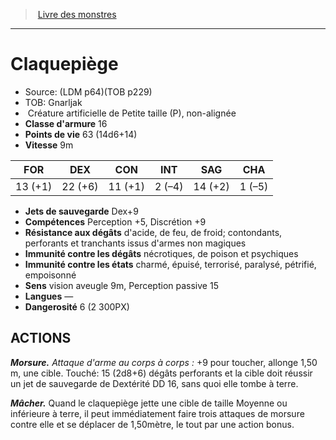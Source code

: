 ﻿> [Livre des monstres](tome_of_beasts_old.md)

---

# Claquepiège

- Source: (LDM p64)(TOB p229)
- TOB: Gnarljak
-  Créature artificielle de Petite taille (P), non-alignée
- **Classe d'armure** 16
- **Points de vie** 63 (14d6+14)
- **Vitesse** 9m

|FOR|DEX|CON|INT|SAG|CHA|
|---|---|---|---|---|---|
|13 (+1)|22 (+6)|11 (+1)|2 (–4)|14 (+2)|1 (–5)|

- **Jets de sauvegarde** Dex+9
- **Compétences** Perception +5, Discrétion +9
- **Résistance aux dégâts** d'acide, de feu, de froid; contondants, perforants et tranchants issus d'armes non magiques
- **Immunité contre les dégâts** nécrotiques, de poison et psychiques
- **Immunité contre les états** charmé, épuisé, terrorisé, paralysé, pétrifié, empoisonné
- **Sens** vision aveugle 9m, Perception passive 15
- **Langues** —
- **Dangerosité** 6 (2 300PX)

## ACTIONS

**_Morsure._** _Attaque d'arme au corps à corps :_ +9 pour toucher, allonge 1,50 m, une cible. Touché: 15 (2d8+6) dégâts perforants et la cible doit réussir un jet de sauvegarde de Dextérité DD 16, sans quoi elle tombe à terre.

**_Mâcher._** Quand le claquepiège jette une cible de taille Moyenne ou inférieure à terre, il peut immédiatement faire trois attaques de morsure contre elle et se déplacer de 1,50mètre, le tout par une action bonus.

